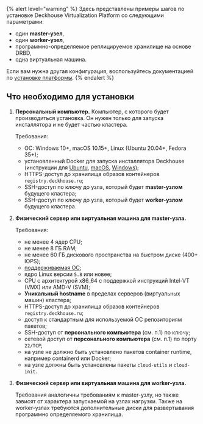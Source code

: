 {% alert level="warning" %}
Здесь представлены примеры шагов по установке Deckhouse Virtualization Platform со следующими параметрами:

- один <strong>master-узел</strong>,
- один <strong>worker-узел</strong>,
- программно-определяемое реплицируемое хранилище на основе DRBD,
- одна виртуальная машина.

Если вам нужна другая конфигурация, воспользуйтесь документацией по [установке платформы](../../documentation/admin/install/steps/prepare.html).
{% endalert %}

## Что необходимо для установки

1. **Персональный компьютер.** Компьютер, с которого будет производиться установка. Он нужен только для запуска инсталлятора и не будет частью кластера.

   Требования:

   - ОС: Windows 10+, macOS 10.15+, Linux (Ubuntu 20.04+, Fedora 35+);
   - установленный Docker для запуска инсталлятора Deckhouse (инструкции для [Ubuntu](https://docs.docker.com/engine/install/ubuntu/), [macOS](https://docs.docker.com/desktop/mac/install/), [Windows](https://docs.docker.com/desktop/windows/install/));
   - HTTPS-доступ до хранилища образов контейнеров `registry.deckhouse.ru`;
   - SSH-доступ по ключу до узла, который будет **master-узлом** будущего кластера;
   - SSH-доступ по ключу до узла, который будет **worker-узлом** будущего кластера.

1. **Физический сервер или виртуальная машина для master-узла.**

   Требования:

   - не менее 4 ядер CPU;
   - не менее 8 ГБ RAM;
   - не менее 60 ГБ дискового пространства на быстром диске (400+ IOPS);
   - [поддерживаемая ОС](/products/virtualization-platform/documentation/about/requirements.html#поддерживаемые-ос-для-узлов-платформы);
   - ядро Linux версии `5.8` или новее;
   - CPU с архитектурой x86_64 с поддержкой инструкций Intel-VT (VMX) или AMD-V (SVM);
   - **Уникальный hostname** в пределах серверов (виртуальных машин) кластера;
   - HTTPS-доступ до хранилища образов контейнеров `registry.deckhouse.ru`;
   - доступ к стандартным для используемой ОС репозиториям пакетов;
   - SSH-доступ от **персонального компьютера** (см. п.1) по ключу;
   - сетевой доступ от **персонального компьютера** (см. п.1) по порту `22/TCP`;
   - на узле не должно быть установлено пакетов container runtime, например containerd или Docker;
   - на узле должны быть установлены пакеты `cloud-utils` и `cloud-init`.

1. **Физический сервер или виртуальная машина для worker-узла.**

   Требования аналогичны требованиям к master-узлу, но также зависят от характера запускаемой на узлах нагрузки.
   Также на worker-узлах требуются дополнительные диски для развертывания программно определяемого хранилища.
